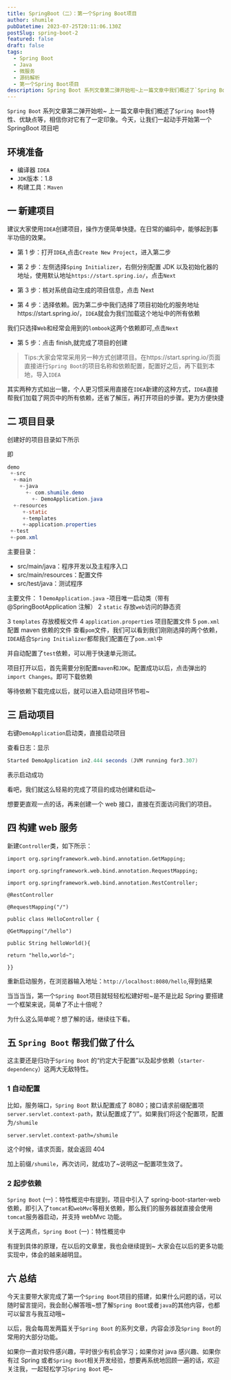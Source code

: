 ```yaml
---
title: SpringBoot（二）：第一个Spring Boot项目
author: shumile
pubDatetime: 2023-07-25T20:11:06.130Z
postSlug: spring-boot-2
featured: false
draft: false
tags:
  - Spring Boot
  - Java
  - 微服务
  - 源码解析
  - 第一个Spring Boot项目
description: Spring Boot 系列文章第二弹开始啦~上一篇文章中我们概述了`Spring Boot`特性、优缺点等，相信你对它有了一定印象。今天，让我们一起动手开始第一个SpringBoot项目吧
---
```


`Spring Boot` 系列文章第二弹开始啦~
上一篇文章中我们概述了`Spring Boot`特性、优缺点等，相信你对它有了一定印象。今天，让我们一起动手开始第一个 SpringBoot 项目吧

## 环境准备

- 编译器 `IDEA`
- `JDK`版本：1.8
- 构建工具：`Maven`

## 一 新建项目

建议大家使用`IDEA`创建项目，操作方便简单快捷。在日常的编码中，能够起到事半功倍的效果。

- 第 1 步：打开`IDEA`,点击`Create New Project`，进入第二步

- 第 2 步：左侧选择`Sping Initializer`，右侧分别配置 JDK 以及初始化器的地址，使用默认地址`https://start.spring.io/`，点击`Next`

- 第 3 步：核对系统自动生成的项目信息，点击 Next

- 第 4 步：选择依赖。因为第二步中我们选择了项目初始化的服务地址https://start.spring.io/，``IDEA``就会为我们加载这个地址中的所有依赖

我们只选择`Web`和经常会用到的`lombook`这两个依赖即可,点击`Next`

- 第 5 步：点击 finish,就完成了项目的创建

> Tips:大家会常常采用另一种方式创建项目。在https://start.spring.io/页面直接进行`Spring Boot`的项目名称和依赖配置，配置好之后，再下载到本地，导入`IDEA`

其实两种方式如出一辙，个人更习惯采用直接在`IDEA`新建的这种方式，`IDEA`直接帮我们加载了网页中的所有依赖，还省了解压，再打开项目的步骤。更为方便快捷

## 二 项目目录

创建好的项目目录如下所示

即

```java
demo
 +-src
  +-main
    +-java
      +- com.shumile.demo
        +- DemoApplication.java
  +-resources
     +-static
     +-templates
     +-application.properties
 +-test
 +-pom.xml
```

主要目录：

- src/main/java：程序开发以及主程序入口
- src/main/resources：配置文件
- src/test/java：测试程序

主要文件：
1 `DemoApplication.java` -项目唯一启动类（带有@SpringBootApplication 注解）
2 `static` 存放`web`访问的静态资

3 `templates` 存放模板文件
4 `application.propertie`s 项目配置文件
5 `pom.xml` 配置 maven 依赖的文件
查看`pom`文件，我们可以看到我们刚刚选择的两个依赖，`IDEA`结合`Spring Initializer`都帮我们配置在了`pom.xml`中

并自动配置了`test`依赖，可以用于快速单元测试。

项目打开以后，首先需要分别配置`maven`和`JDK`。配置成功以后，点击弹出的`import Changes`。即可下载依赖

等待依赖下载完成以后，就可以进入启动项目环节啦~

## 三 启动项目

右键`DemoApplication`启动类，直接启动项目

查看日志：显示

```java
Started DemoApplication in2.444 seconds (JVM running for3.307)
```

表示启动成功

看吧，我们就这么轻易的完成了项目的成功创建和启动~

想要更直观一点的话，再来创建一个 web 接口，直接在页面访问我们的项目。

## 四 构建 web 服务

新建`Controller`类，如下所示：

```
import org.springframework.web.bind.annotation.GetMapping;

import org.springframework.web.bind.annotation.RequestMapping;

import org.springframework.web.bind.annotation.RestController;

@RestController

@RequestMapping("/")

public class HelloController {

@GetMapping("/hello")

public String helloWorld(){

return "hello,world~";

}}
```

重新启动服务，在浏览器输入地址：`http://localhost:8080/hello`,得到结果

当当当当，第一个`Spring Boot`项目就轻轻松松建好啦~是不是比起 Spring 要搭建一个框架来说，简单了不止十倍呢？

为什么这么简单呢？想了解的话，继续往下看。

## 五 `Spring Boot` 帮我们做了什么

这主要还是归功于`Spring Boot` 的“约定大于配置”以及起步依赖（`starter-dependency`）这两大无敌特性。

### 1 自动配置

比如，服务端口，`Spring Boot` 默认配置成了 8080；接口请求前缀配置项`server.servlet.context-path`，默认配置成了“/”。如果我们将这个配置项，配置为`/shumile`

```
server.servlet.context-path=/shumile
```

这个时候，请求页面，就会返回 404

加上前缀`/shumile`，再次访问，就成功了~说明这一配置项生效了。

### 2 起步依赖

`Spring Boot` (一)：特性概览中有提到，项目中引入了 spring-boot-starter-web 依赖，即引入了`tomcat`和`webMvc`等相关依赖，那么我们的服务器就直接会使用`tomcat`服务器启动，并支持 webMvc 功能。

关于这两点，`Spring Boot` (一)：特性概览中

有提到具体的原理，在以后的文章里，我也会继续提到~ 大家会在以后的更多功能实现中，体会的越来越明显。

## 六 总结

今天主要带大家完成了第一个`Spring Boot`项目的搭建，如果什么问题的话，可以随时留言提问，我会耐心解答哦~想了解`Spring Boot`或者`java`的其他内容，也都可以留言与我互动哦~

以后，我会每周发两篇关于`Spring Boot` 的系列文章，内容会涉及`Spring Boot`的常用的大部分功能。

如果你一直对软件感兴趣，平时很少有机会学习；如果你对 java 感兴趣、如果你有过 Spring 或者`Spring Boot`相关开发经验，想要再系统地回顾一遍的话，欢迎关注我，一起轻松学习`Spring Boot` 吧~
